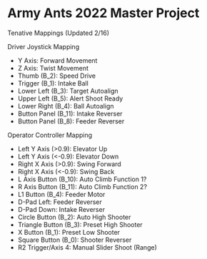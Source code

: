 # Army Ants 2022 Master Project 

Tenative Mappings (Updated 2/16)

Driver Joystick Mapping
- Y Axis:               Forward Movement
- Z Axis:               Twist Movement
- Thumb (B_2):          Speed Drive
- Trigger (B_1):        Intake Ball
- Lower Left (B_3):     Target Autoalign
- Upper Left (B_5):     Alert Shoot Ready
- Lower Right (B_4):    Ball Autoalign
- Button Panel (B_11):  Intake Reverser
- Button Panel (B_8):   Feeder Reverser



Operator Controller Mapping
- Left Y Axis (>0.9):    Elevator Up
- Left Y Axis (<-0.9):   Elevator Down
- Right X Axis (>0.9):   Swing Forward
- Right X Axis (<-0.9):  Swing Back
- L Axis Button (B_10):  Auto Climb Function 1?
- R Axis Button (B_11):  Auto Climb Function 2?
- L1 Button (B_4):       Feeder Motor 
- D-Pad Left:            Feeder Reverser
- D-Pad Down:            Intake Reverser
- Circle Button (B_2):   Auto High Shooter
- Triangle Button (B_3): Preset High Shooter
- X Button (B_1):        Preset Low Shooter
- Square Button (B_0):   Shooter Reverser
- R2 Trigger/Axis 4:     Manual Slider Shoot (Range)





 
